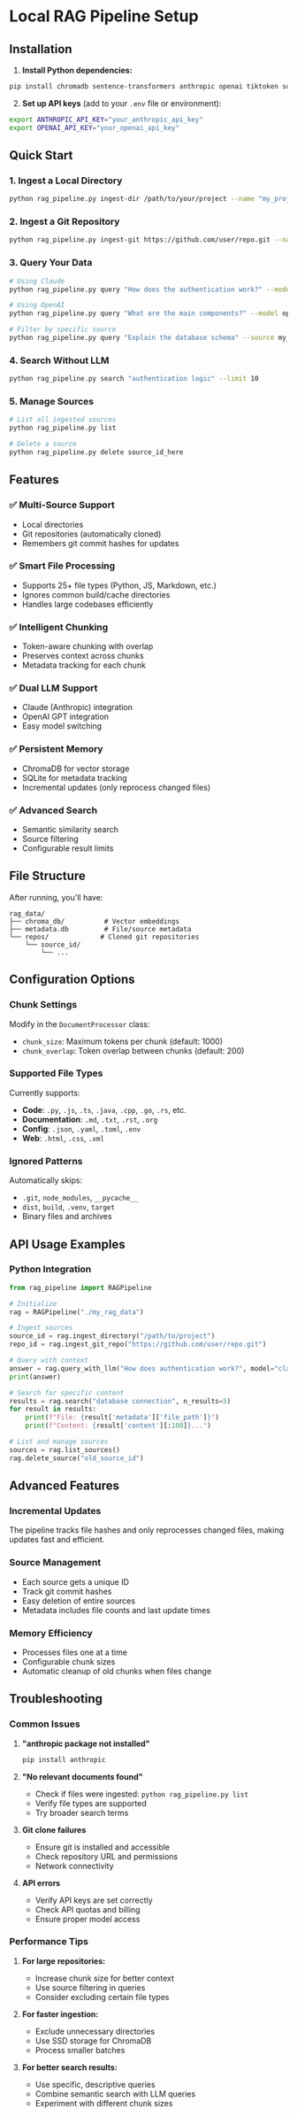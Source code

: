 # Local RAG Pipeline Setup

## Installation

1. **Install Python dependencies:**
```bash
pip install chromadb sentence-transformers anthropic openai tiktoken sqlite3
```

2. **Set up API keys** (add to your `.env` file or environment):
```bash
export ANTHROPIC_API_KEY="your_anthropic_api_key"
export OPENAI_API_KEY="your_openai_api_key"
```

## Quick Start

### 1. Ingest a Local Directory
```bash
python rag_pipeline.py ingest-dir /path/to/your/project --name "my_project"
```

### 2. Ingest a Git Repository
```bash
python rag_pipeline.py ingest-git https://github.com/user/repo.git --name "repo_name"
```

### 3. Query Your Data
```bash
# Using Claude
python rag_pipeline.py query "How does the authentication work?" --model claude

# Using OpenAI
python rag_pipeline.py query "What are the main components?" --model openai

# Filter by specific source
python rag_pipeline.py query "Explain the database schema" --source my_project
```

### 4. Search Without LLM
```bash
python rag_pipeline.py search "authentication logic" --limit 10
```

### 5. Manage Sources
```bash
# List all ingested sources
python rag_pipeline.py list

# Delete a source
python rag_pipeline.py delete source_id_here
```

## Features

### ✅ **Multi-Source Support**
- Local directories
- Git repositories (automatically cloned)
- Remembers git commit hashes for updates

### ✅ **Smart File Processing**
- Supports 25+ file types (Python, JS, Markdown, etc.)
- Ignores common build/cache directories
- Handles large codebases efficiently

### ✅ **Intelligent Chunking**
- Token-aware chunking with overlap
- Preserves context across chunks
- Metadata tracking for each chunk

### ✅ **Dual LLM Support**
- Claude (Anthropic) integration
- OpenAI GPT integration
- Easy model switching

### ✅ **Persistent Memory**
- ChromaDB for vector storage
- SQLite for metadata tracking
- Incremental updates (only reprocess changed files)

### ✅ **Advanced Search**
- Semantic similarity search
- Source filtering
- Configurable result limits

## File Structure

After running, you'll have:
```
rag_data/
├── chroma_db/          # Vector embeddings
├── metadata.db         # File/source metadata
└── repos/             # Cloned git repositories
    └── source_id/
        └── ...
```

## Configuration Options

### Chunk Settings
Modify in the `DocumentProcessor` class:
- `chunk_size`: Maximum tokens per chunk (default: 1000)
- `chunk_overlap`: Token overlap between chunks (default: 200)

### Supported File Types
Currently supports:
- **Code**: `.py`, `.js`, `.ts`, `.java`, `.cpp`, `.go`, `.rs`, etc.
- **Documentation**: `.md`, `.txt`, `.rst`, `.org`
- **Config**: `.json`, `.yaml`, `.toml`, `.env`
- **Web**: `.html`, `.css`, `.xml`

### Ignored Patterns
Automatically skips:
- `.git`, `node_modules`, `__pycache__`
- `dist`, `build`, `.venv`, `target`
- Binary files and archives

## API Usage Examples

### Python Integration
```python
from rag_pipeline import RAGPipeline

# Initialize
rag = RAGPipeline("./my_rag_data")

# Ingest sources
source_id = rag.ingest_directory("/path/to/project")
repo_id = rag.ingest_git_repo("https://github.com/user/repo.git")

# Query with context
answer = rag.query_with_llm("How does authentication work?", model="claude")
print(answer)

# Search for specific content
results = rag.search("database connection", n_results=5)
for result in results:
    print(f"File: {result['metadata']['file_path']}")
    print(f"Content: {result['content'][:100]}...")

# List and manage sources
sources = rag.list_sources()
rag.delete_source("old_source_id")
```

## Advanced Features

### Incremental Updates
The pipeline tracks file hashes and only reprocesses changed files, making updates fast and efficient.

### Source Management
- Each source gets a unique ID
- Track git commit hashes
- Easy deletion of entire sources
- Metadata includes file counts and last update times

### Memory Efficiency
- Processes files one at a time
- Configurable chunk sizes
- Automatic cleanup of old chunks when files change

## Troubleshooting

### Common Issues

1. **"anthropic package not installed"**
   ```bash
   pip install anthropic
   ```

2. **"No relevant documents found"**
   - Check if files were ingested: `python rag_pipeline.py list`
   - Verify file types are supported
   - Try broader search terms

3. **Git clone failures**
   - Ensure git is installed and accessible
   - Check repository URL and permissions
   - Network connectivity

4. **API errors**
   - Verify API keys are set correctly
   - Check API quotas and billing
   - Ensure proper model access

### Performance Tips

1. **For large repositories:**
   - Increase chunk size for better context
   - Use source filtering in queries
   - Consider excluding certain file types

2. **For faster ingestion:**
   - Exclude unnecessary directories
   - Use SSD storage for ChromaDB
   - Process smaller batches

3. **For better search results:**
   - Use specific, descriptive queries
   - Combine semantic search with LLM queries
   - Experiment with different chunk sizes